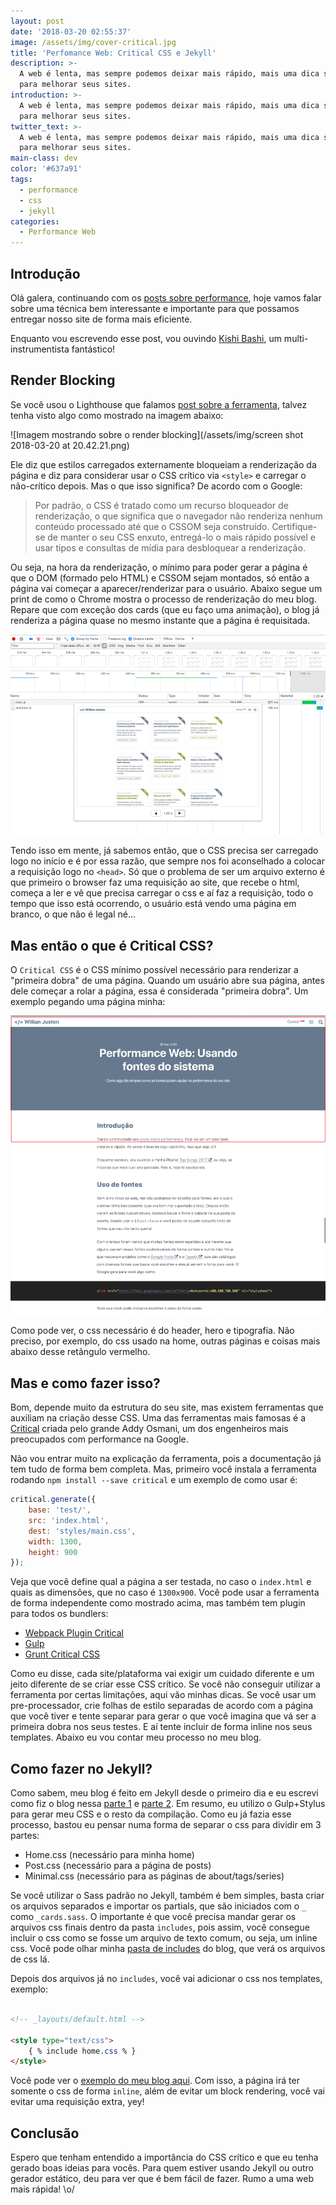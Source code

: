 ```yaml
---
layout: post
date: '2018-03-20 02:55:37'
image: /assets/img/cover-critical.jpg
title: 'Perfomance Web: Critical CSS e Jekyll'
description: >-
  A web é lenta, mas sempre podemos deixar mais rápido, mais uma dica simples
  para melhorar seus sites.
introduction: >-
  A web é lenta, mas sempre podemos deixar mais rápido, mais uma dica simples
  para melhorar seus sites.
twitter_text: >-
  A web é lenta, mas sempre podemos deixar mais rápido, mais uma dica simples
  para melhorar seus sites.
main-class: dev
color: '#637a91'
tags:
  - performance
  - css
  - jekyll
categories:
  - Performance Web
---
```

## Introdução

Olá galera, continuando com os [posts sobre performance](https://willianjusten.com.br/series/#performance-web), hoje vamos falar sobre uma técnica bem interessante e importante para que possamos entregar nosso site de forma mais eficiente.

Enquanto vou escrevendo esse post, vou ouvindo [Kishi Bashi](https://open.spotify.com/artist/3LVPGE5jPPwtbGslx07YR0?si=6_TVym1hRf60MBJaNh-3tg), um multi-instrumentista fantástico!

## Render Blocking

Se você usou o Lighthouse que falamos [post sobre a ferramenta](https://willianjusten.com.br/medindo-performance-do-seu-site-com-lighthouse/), talvez tenha visto algo como mostrado na imagem abaixo:

![Imagem mostrando sobre o render blocking](/assets/img/screen shot 2018-03-20 at 20.42.21.png)

Ele diz que estilos carregados externamente bloqueiam a renderização da página e diz para considerar usar o CSS crítico via `<style>` e carregar o não-crítico depois. Mas o que isso significa? De acordo com o Google:

> Por padrão, o CSS é tratado como um recurso bloqueador de renderização, o que significa que o navegador não renderiza nenhum conteúdo processado até que o CSSOM seja construído. Certifique-se de manter o seu CSS enxuto, entregá-lo o mais rápido possível e usar tipos e consultas de mídia para desbloquear a renderização.

Ou seja, na hora da renderização, o mínimo para poder gerar a página é que o DOM  (formado pelo HTML) e CSSOM sejam montados, só então a página vai começar a aparecer/renderizar para o usuário. Abaixo segue um print de como o Chrome mostra o processo de renderização do meu blog. Repare que com exceção dos cards (que eu faço uma animação), o blog já renderiza a página quase no mesmo instante que a página é requisitada.

![Imagem da renderização do blog](/assets/img/rendering.png)

Tendo isso em mente, já sabemos então, que o CSS precisa ser carregado logo no início e é por essa razão, que sempre nos foi aconselhado a colocar a requisição logo no `<head>`. Só que o problema de ser um arquivo externo é que primeiro o browser faz uma requisição ao site, que recebe o html, começa a ler e vê que precisa carregar o css e aí faz a requisição, todo o tempo que isso está ocorrendo, o usuário está vendo uma página em branco, o que não é legal né...

## Mas então o que é Critical CSS?

O `Critical CSS` é o CSS mínimo possível necessário para renderizar a "primeira dobra" de uma página. Quando um usuário abre sua página, antes dele começar a rolar a página, essa é considerada "primeira dobra". Um exemplo pegando uma página minha:

![Exemplo cortando a primeira dobra](/assets/img/critical.png)

Como pode ver, o css necessário é do header, hero e tipografia. Não preciso, por exemplo, do css usado na home, outras páginas e coisas mais abaixo desse retângulo vermelho.

## Mas e como fazer isso?

Bom, depende muito da estrutura do seu site, mas existem ferramentas que auxiliam na criação desse CSS. Uma das ferramentas mais famosas é a [Critical](https://github.com/addyosmani/critical) criada pelo grande Addy Osmani, um dos engenheiros mais preocupados com performance na Google.

Não vou entrar muito na explicação da ferramenta, pois a documentação já tem tudo de forma bem completa. Mas, primeiro você instala a ferramenta rodando `npm install --save critical` e um exemplo de como usar é:

```js
critical.generate({
    base: 'test/',
    src: 'index.html',
    dest: 'styles/main.css',
    width: 1300,
    height: 900
});
```

Veja que você define qual a página a ser testada, no caso o `index.html` e quais as dimensões, que no caso é `1300x900`. Você pode usar a ferramenta de forma independente como mostrado acima, mas também tem plugin para todos os bundlers:

- [Webpack Plugin Critical](https://www.npmjs.com/package/webpack-plugin-critical)
- [Gulp](https://github.com/addyosmani/critical-path-css-demo#tutorial)
- [Grunt Critical CSS](https://github.com/filamentgroup/grunt-criticalcss)

Como eu disse, cada site/plataforma vai exigir um cuidado diferente e um jeito diferente de se criar esse CSS crítico. Se você não conseguir utilizar a ferramenta por certas limitações, aqui vão minhas dicas. Se você usar um pre-processador, crie folhas de estilo separadas de acordo com a página que você tiver e tente separar para gerar o que você imagina que vá ser a primeira dobra nos seus testes. E aí tente incluir de forma inline nos seus templates. Abaixo eu vou contar meu processo no meu blog.

## Como fazer no Jekyll?

Como sabem, meu blog é feito em Jekyll desde o primeiro dia e eu escrevi como fiz o blog nessa [parte 1](https://willianjusten.com.br/making-of-parte-1/) e [parte 2](https://willianjusten.com.br/making-of-parte-2/). Em resumo, eu utilizo o Gulp+Stylus para gerar meu CSS e o resto da compilação. Como eu já fazia esse processo, bastou eu pensar numa forma de separar o css para dividir em 3 partes:

- Home.css (necessário para minha home)
- Post.css (necessário para a página de posts)
- Minimal.css (necessário para as páginas de about/tags/series)

Se você utilizar o Sass padrão no Jekyll, também é bem simples, basta criar os arquivos separados e importar os partials, que são iniciados com o `_` como `_cards.sass`. O importante é que você precisa mandar gerar os arquivos css finais dentro da pasta `includes`, pois assim, você consegue incluir o css como se fosse um arquivo de texto comum, ou seja, um inline css. Você pode olhar minha [pasta de includes](https://github.com/willianjusten/willianjusten.com.br/tree/master/_includes) do blog, que verá os arquivos de css lá.

Depois dos arquivos já no `includes`, você vai adicionar o css nos templates, exemplo:

```html

<!-- _layouts/default.html -->

<style type="text/css">
    { % include home.css % }
</style>
```

Você pode ver o [exemplo do meu blog aqui](https://github.com/willianjusten/willianjusten.com.br/blob/master/_layouts/default.html#L10-L12). Com isso, a página irá ter somente o css de forma `inline`, além de evitar um block rendering, você vai evitar uma requisição extra, yey!

## Conclusão

Espero que tenham entendido a importância do CSS crítico e que eu tenha gerado boas ideias para vocês. Para quem estiver usando Jekyll ou outro gerador estático, deu para ver que é bem fácil de fazer. Rumo a uma web mais rápida! \o/
